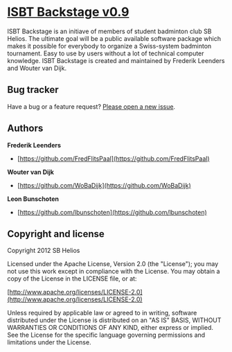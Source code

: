 <!--
	need a logo first..
<a href="#">
  <img src="" width="100px">
</a>
-->
# [ISBT Backstage v0.9](https://github.com/FredFlitsPaal/ISBTsoftwareSBHelios)

ISBT Backstage is an initiave of members of student badminton club SB Helios.
The ultimate goal will be a public available software package which makes it possible for everybody to organize a Swiss-system badminton tournament.
Easy to use by users without a lot of technical computer knowledge.
ISBT Backstage is created and maintained by Frederik Leenders and Wouter van Dijk.



## Bug tracker

Have a bug or a feature request? [Please open a new issue](https://github.com/FredFlitsPaal/ISBTsoftwareSBHelios/issues).



## Authors

**Frederik Leenders**

+ [https://github.com/FredFlitsPaal](https://github.com/FredFlitsPaal)

**Wouter van Dijk**

+ [https://github.com/WoBaDijk](https://github.com/WoBaDijk)

**Leon Bunschoten**

+  [https://github.com/lbunschoten](https://github.com/lbunschoten)



## Copyright and license

Copyright 2012 SB Helios

Licensed under the Apache License, Version 2.0 (the "License");
you may not use this work except in compliance with the License.
You may obtain a copy of the License in the LICENSE file, or at:

  [http://www.apache.org/licenses/LICENSE-2.0](http://www.apache.org/licenses/LICENSE-2.0)

Unless required by applicable law or agreed to in writing, software
distributed under the License is distributed on an "AS IS" BASIS,
WITHOUT WARRANTIES OR CONDITIONS OF ANY KIND, either express or implied.
See the License for the specific language governing permissions and
limitations under the License.
